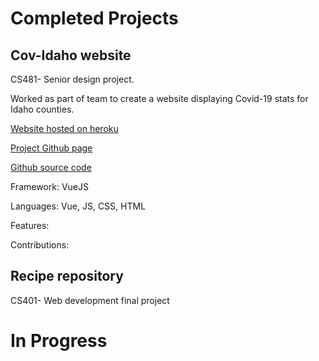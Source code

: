 # Completed Projects
## Cov-Idaho website
CS481- Senior design project.

Worked as part of team to create a website displaying Covid-19 stats for Idaho counties.

[Website hosted on heroku](https://cov-idaho.herokuapp.com/)

[Project Github page]()

[Github source code](https://github.com/Kensleemoy/SeniorDesign)

Framework: VueJS

Languages: Vue, JS, CSS, HTML

Features:

Contributions:

## Recipe repository

CS401- Web development final project




# In Progress


